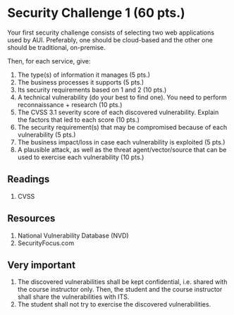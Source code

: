 # Security Challenge 1 (60 pts.)

Your first security challenge consists of selecting two web applications used by AUI. Preferably, one should be cloud-based and the other one should be traditional, on-premise.

Then, for each service, give:
1. The type(s) of information it manages (5 pts.)
2. The business processes it supports (5 pts.)
3. Its security requirements based on 1 and 2 (10 pts.)
4. A technical vulnerability (do your best to find one). You need to perform reconnaissance + research (10 pts.)
5. The CVSS 3.1 severity score of each discovered vulnerability. Explain the factors that led to each score (10 pts.)
6. The security requirement(s) that may be compromised because of each vulnerability (5 pts.)
7. The business impact/loss in case each vulnerability is exploited (5 pts.)
8. A plausible attack, as well as the threat agent/vector/source that can be used to exercise each vulnerability (10 pts.)

## Readings
1. CVSS

## Resources
1. National Vulnerability Database (NVD)
2. SecurityFocus.com

## Very important
1. The discovered vulnerabilities shall be kept confidential, i.e. shared with the course instructor only. Then, the student and the course instructor shall share the vulnerabilities with ITS.
2. The student shall not try to exercise the discovered vulnerabilities.
